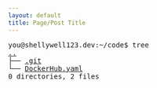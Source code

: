 ```yaml
---
layout: default
title: Page/Post Title
---
```

<pre>
you@shellywell123.dev:~/code$ tree
<a href="../../tree/index.html">..</a>
├── <a href="https://github.com/Shellywell123">.git</a>
└── <a href="https://hub.docker.com/u/shellywell123">DockerHub.yaml</a>
0 directories, 2 files
</pre>